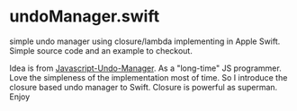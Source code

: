 # undoManager.swift
simple undo manager using closure/lambda implementing in Apple Swift. Simple source code and an example to checkout.

Idea is from [Javascript-Undo-Manager](https://github.com/ArthurClemens/Javascript-Undo-Manager). As a "long-time" JS programmer. Love the simpleness of the implementation most of time. So I introduce the closure based undo manager to Swift. Closure is powerful as superman. Enjoy
